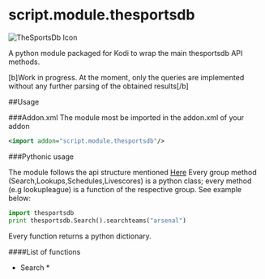 # script.module.thesportsdb
![TheSportsDb Icon](http://s11.postimg.org/5cq70m2j7/icon.png)

A python module packaged for Kodi to wrap the main thesportsdb API methods.

[b]Work in progress. 
At the moment, only the queries are implemented without any further parsing of the obtained results[/b]

##Usage

###Addon.xml
The module most be imported in the addon.xml of your addon
```xml
<import addon="script.module.thesportsdb"/>
```

###Pythonic usage

The module follows the api structure mentioned [Here](http://www.thesportsdb.com/forum/viewtopic.php?f=6&t=5)
Every group method (Search,Lookups,Schedules,Livescores) is a python class; every method (e.g lookupleague) is a function of the respective group. See example below:

```python
import thesportsdb
print thesportsdb.Search().searchteams("arsenal")
```
Every function returns a python dictionary.

####List of functions
* Search *

